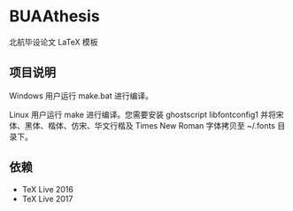 # BUAAthesis

北航毕设论文 LaTeX 模板

## 项目说明

Windows 用户运行 make.bat 进行编译。

Linux 用户运行 make 进行编译。您需要安装 ghostscript libfontconfig1
并将宋体、黑体、楷体、仿宋、华文行楷及 Times New Roman 字体拷贝至 ~/.fonts 目录下。

## 依赖

+ TeX Live 2016
+ TeX Live 2017
